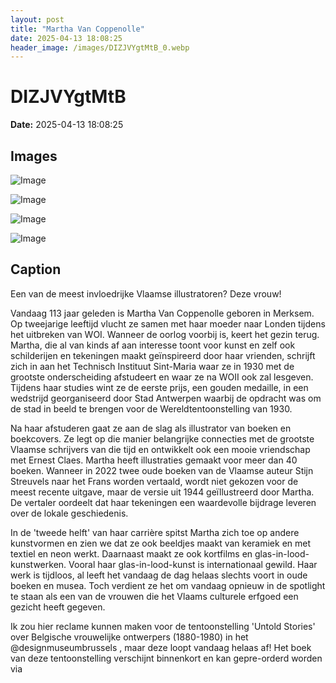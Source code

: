 ```yaml
---
layout: post
title: "Martha Van Coppenolle"
date: 2025-04-13 18:08:25
header_image: /images/DIZJVYgtMtB_0.webp
---
```


# DIZJVYgtMtB

**Date:** 2025-04-13 18:08:25

## Images

![Image](/zij.was.eens/images/DIZJVYgtMtB_0.webp)

![Image](/zij.was.eens/images/DIZJVYgtMtB_1.webp)

![Image](/zij.was.eens/images/DIZJVYgtMtB_2.webp)

![Image](/zij.was.eens/images/DIZJVYgtMtB_3.webp)

## Caption

Een van de meest invloedrijke Vlaamse illustratoren? Deze vrouw! 

Vandaag 113 jaar geleden is Martha Van Coppenolle geboren in Merksem. Op tweejarige leeftijd vlucht ze samen met haar moeder naar Londen tijdens het uitbreken van WOI. Wanneer de oorlog voorbij is, keert het gezin terug. Martha, die al van kinds af aan interesse toont voor kunst en zelf ook schilderijen en tekeningen maakt geïnspireerd door haar vrienden, schrijft zich in aan het Technisch Instituut Sint-Maria waar ze in 1930 met de grootste onderscheiding afstudeert en waar ze na WOII ook zal lesgeven. Tijdens haar studies wint ze de eerste prijs, een gouden medaille, in een wedstrijd georganiseerd door Stad Antwerpen waarbij de opdracht was om de stad in beeld te brengen voor de Wereldtentoonstelling van 1930.

Na haar afstuderen gaat ze aan de slag als illustrator van boeken en boekcovers. Ze legt op die manier belangrijke connecties met de grootste Vlaamse schrijvers van die tijd en ontwikkelt ook een mooie vriendschap met Ernest Claes. Martha heeft illustraties gemaakt voor meer dan 40 boeken. Wanneer in 2022 twee oude boeken van de Vlaamse auteur Stijn Streuvels naar het Frans worden vertaald, wordt niet gekozen voor de meest recente uitgave, maar de versie uit 1944 geïllustreerd door Martha. De vertaler oordeelt dat haar tekeningen een waardevolle bijdrage leveren over de lokale geschiedenis.

In de 'tweede helft' van haar carrière spitst Martha zich toe op andere kunstvormen en zien we dat ze ook beeldjes maakt van keramiek en met textiel en neon werkt. Daarnaast maakt ze ook kortfilms en glas-in-lood-kunstwerken. Vooral haar glas-in-lood-kunst is internationaal gewild. Haar werk is tijdloos, al leeft het vandaag de dag helaas slechts voort in oude boeken en musea. Toch verdient ze het om vandaag opnieuw in de spotlight te staan als een van de vrouwen die het Vlaams culturele erfgoed een gezicht heeft gegeven.

Ik zou hier reclame kunnen maken voor de tentoonstelling 'Untold Stories' over Belgische vrouwelijke ontwerpers (1880-1980) in het @designmuseumbrussels , maar deze loopt vandaag helaas af! Het boek van deze tentoonstelling verschijnt binnenkort en kan gepre-orderd worden via

